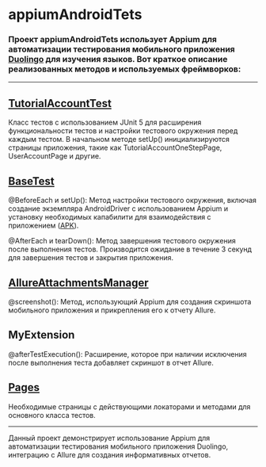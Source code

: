 # appiumAndroidTets
### Проект appiumAndroidTets использует Appium для автоматизации тестирования мобильного приложения [Duolingo](https://ru.duolingo.com/) для изучения языков. Вот краткое описание реализованных методов и используемых фреймворков:
---
## [TutorialAccountTest](https://github.com/markuma13/appiumAndroidTest/blob/master/src/test/java/android/project/duolingo/duolingoTest/TutorialAccountTest.java) 
Класс тестов с использованием JUnit 5 для расширения функциональности тестов и настройки тестового окружения перед каждым тестом. В начальном методе setUp() инициализируются страницы приложения, такие как TutorialAccountOneStepPage, UserAccountPage и другие.

## [BaseTest](https://github.com/markuma13/appiumAndroidTest/blob/master/src/test/java/android/project/duolingo/duolingoTest/BaseTest.java)
@BeforeEach и setUp(): Метод настройки тестового окружения, включая создание экземпляра AndroidDriver с использованием Appium и установку необходимых капабилити для взаимодействия с приложением ([APK](https://apkpure.com/ru/duolingo-language-lessons/com.duolingo)).

@AfterEach и tearDown(): Метод завершения тестового окружения после выполнения тестов. Производится ожидание в течение 3 секунд для завершения тестов и закрытия приложения.

## [AllureAttachmentsManager](https://github.com/markuma13/appiumAndroidTest/blob/master/src/test/java/android/project/duolingo/AllureAttachmentsManager.java)
@screenshot(): Метод, использующий Appium для создания скриншота мобильного приложения и прикрепления его к отчету Allure.

## MyExtension 
@afterTestExecution(): Расширение, которое при наличии исключения после выполнения теста добавляет скриншот в отчет Allure.

## [Pages](https://github.com/markuma13/appiumAndroidTest/tree/master/src/test/java/android/project/duolingo/pages)
Необходимые страницы с действующими локаторами и методами для основного класса тестов.

---
Данный проект демонстрирует использование Appium для автоматизации тестирования мобильного приложения Duolingo, интеграцию с Allure для создания информативных отчетов.
